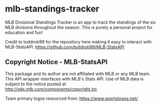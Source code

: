 # mlb-standings-tracker
MLB Divisional Standings Tracker is an app to track the standings of the six MLB divisions throughout the season. This is purely a personal project for education and fun!

Credit to toddrob99 for the repository here making it easy to interact with MLB-StatsAPI.
https://github.com/toddrob99/MLB-StatsAPI
## Copyright Notice - MLB-StatsAPI

This package and its author are not affiliated with MLB or any MLB team. This API wrapper interfaces with MLB's Stats API. Use of MLB data is subject to the notice posted at http://gdx.mlb.com/components/copyright.txt.

Team primary logos resourced from: https://www.sportslogos.net/